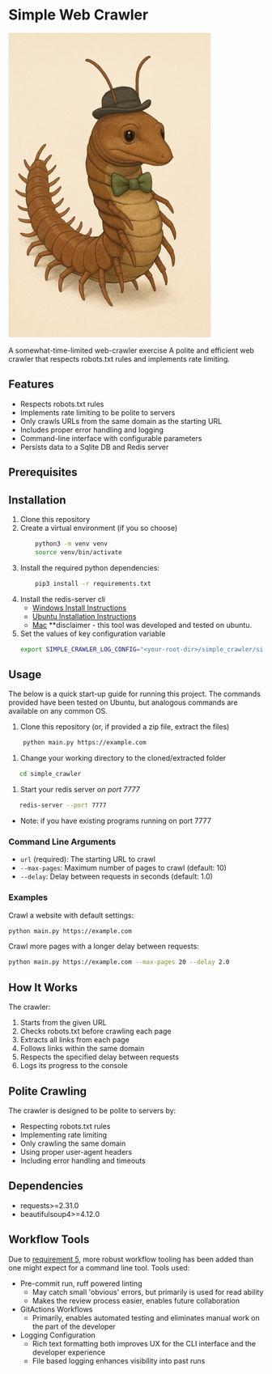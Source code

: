 # Simple Web Crawler
<img src="docs/MrCrawly.png" width="400">

A somewhat-time-limited web-crawler exercise
A polite and efficient web crawler that respects robots.txt rules and implements rate limiting.

## Features

- Respects robots.txt rules
- Implements rate limiting to be polite to servers
- Only crawls URLs from the same domain as the starting URL
- Includes proper error handling and logging
- Command-line interface with configurable parameters
- Persists data to a Sqlite DB and Redis server

## Prerequisites

## Installation

1. Clone this repository
2. Create a virtual environment (if you so choose)
    ```bash
        python3 -m venv venv
        source venv/bin/activate
    ```
3. Install the required python dependencies:
    ```bash
        pip3 install -r requirements.txt
    ```
4. Install the redis-server cli
   - [Windows Install Instructions](https://redis.io/docs/latest/operate/oss_and_stack/install/archive/install-redis/install-redis-on-windows/)
   - [Ubuntu Installation Instructions](https://redis.io/docs/latest/operate/oss_and_stack/install/archive/install-redis/install-redis-on-linux/)
   - [Mac](https://redis.io/docs/latest/operate/oss_and_stack/install/archive/install-redis/install-redis-on-mac-os/)
    **disclaimer - this tool was developed and tested on ubuntu.
5. Set the values of key configuration variable
    ```bash
    export SIMPLE_CRAWLER_LOG_CONFIG="<your-root-dir>/simple_crawler/simple_crawler/config/logging_config.yml"
    ```

## Usage
The below is a quick start-up guide for running this project. The commands provided have been tested on Ubuntu, but analogous commands are available on any common OS.

1. Clone this repository (or, if provided a zip file, extract the files)
```bash
    python main.py https://example.com
```
1. Change your working directory to the cloned/extracted folder
```bash
   cd simple_crawler
```
1. Start your redis server *on port 7777*
```bash
   redis-server --port 7777
```
   - Note: if you have existing programs running on port 7777

### Command Line Arguments

- `url` (required): The starting URL to crawl
- `--max-pages`: Maximum number of pages to crawl (default: 10)
- `--delay`: Delay between requests in seconds (default: 1.0)

### Examples

Crawl a website with default settings:
```bash
python main.py https://example.com
```

Crawl more pages with a longer delay between requests:
```bash
python main.py https://example.com --max-pages 20 --delay 2.0
```

## How It Works

The crawler:
1. Starts from the given URL
2. Checks robots.txt before crawling each page
3. Extracts all links from each page
4. Follows links within the same domain
5. Respects the specified delay between requests
6. Logs its progress to the console

## Polite Crawling

The crawler is designed to be polite to servers by:
- Respecting robots.txt rules
- Implementing rate limiting
- Only crawling the same domain
- Using proper user-agent headers
- Including error handling and timeouts

## Dependencies

- requests>=2.31.0
- beautifulsoup4>=4.12.0

## Workflow Tools
Due to [requirement 5](#high-level-requirements), more robust workflow tooling has been added than one might expect for a command line tool. Tools used:

- Pre-commit run, ruff powered linting
  - May catch small 'obvious' errors, but primarily is used for read ability
  - Makes the review process easier, enables future collaboration
- GitActions Workflows
  - Primarily, enables automated testing and eliminates manual work on the part of the developer
- Logging Configuration
  - Rich text formatting both improves UX for the CLI interface and the developer experience
  - File based logging enhances visibility into past runs
